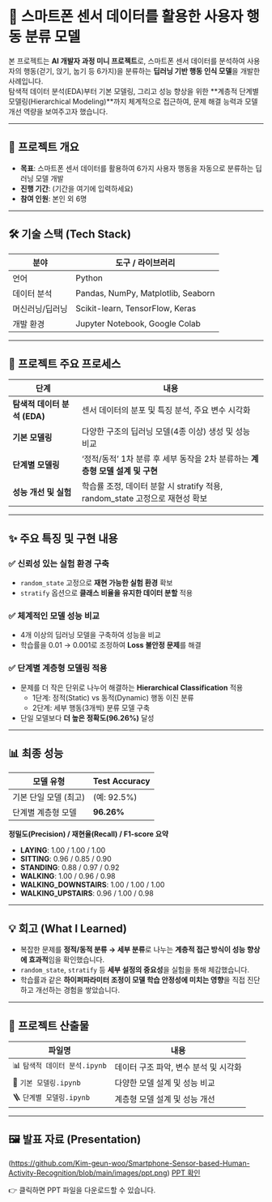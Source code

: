# 🚶 스마트폰 센서 데이터를 활용한 사용자 행동 분류 모델

본 프로젝트는 **AI 개발자 과정 미니 프로젝트**로, 스마트폰 센서 데이터를 분석하여 사용자의 행동(걷기, 앉기, 눕기 등 6가지)을 분류하는 **딥러닝 기반 행동 인식 모델**을 개발한 사례입니다.  
탐색적 데이터 분석(EDA)부터 기본 모델링, 그리고 성능 향상을 위한 **계층적 단계별 모델링(Hierarchical Modeling)**까지 체계적으로 접근하여, 문제 해결 능력과 모델 개선 역량을 보여주고자 했습니다.

---

## 📌 프로젝트 개요

- **목표**: 스마트폰 센서 데이터를 활용하여 6가지 사용자 행동을 자동으로 분류하는 딥러닝 모델 개발  
- **진행 기간**: (기간을 여기에 입력하세요)  
- **참여 인원**: 본인 외 6명

---

## 🛠️ 기술 스택 (Tech Stack)

| 분야 | 도구 / 라이브러리 |
|------|--------------------|
| 언어 | Python |
| 데이터 분석 | Pandas, NumPy, Matplotlib, Seaborn |
| 머신러닝/딥러닝 | Scikit-learn, TensorFlow, Keras |
| 개발 환경 | Jupyter Notebook, Google Colab |

---

## 👣 프로젝트 주요 프로세스

| 단계 | 내용 |
|------|------|
| **탐색적 데이터 분석 (EDA)** | 센서 데이터의 분포 및 특징 분석, 주요 변수 시각화 |
| **기본 모델링** | 다양한 구조의 딥러닝 모델(4종 이상) 생성 및 성능 비교 |
| **단계별 모델링** | ‘정적/동적’ 1차 분류 후 세부 동작을 2차 분류하는 **계층형 모델 설계 및 구현** |
| **성능 개선 및 실험** | 학습률 조정, 데이터 분할 시 stratify 적용, random_state 고정으로 재현성 확보 |

---

## ✨ 주요 특징 및 구현 내용

### ✅ 신뢰성 있는 실험 환경 구축  
- `random_state` 고정으로 **재현 가능한 실험 환경** 확보  
- `stratify` 옵션으로 **클래스 비율을 유지한 데이터 분할** 적용

### ✅ 체계적인 모델 성능 비교  
- 4개 이상의 딥러닝 모델을 구축하여 성능을 비교  
- 학습률을 0.01 → 0.001로 조정하여 **Loss 불안정 문제**를 해결

### ✅ 단계별 계층형 모델링 적용  
- 문제를 더 작은 단위로 나누어 해결하는 **Hierarchical Classification** 적용  
  - 1단계: 정적(Static) vs 동적(Dynamic) 행동 이진 분류  
  - 2단계: 세부 행동(3개씩) 분류 모델 구축  
- 단일 모델보다 **더 높은 정확도(96.26%)** 달성

---

## 📊 최종 성능

| 모델 유형 | Test Accuracy |
|-----------|---------------|
| 기본 단일 모델 (최고) | (예: 92.5%) |
| 단계별 계층형 모델 | **96.26%** |

**정밀도(Precision) / 재현율(Recall) / F1-score 요약**  

- **LAYING**: 1.00 / 1.00 / 1.00  
- **SITTING**: 0.96 / 0.85 / 0.90  
- **STANDING**: 0.88 / 0.97 / 0.92  
- **WALKING**: 1.00 / 0.96 / 0.98  
- **WALKING_DOWNSTAIRS**: 1.00 / 1.00 / 1.00  
- **WALKING_UPSTAIRS**: 0.96 / 1.00 / 0.98

---

## 💡 회고 (What I Learned)

- 복잡한 문제를 **정적/동적 분류 → 세부 분류**로 나누는 **계층적 접근 방식이 성능 향상에 효과적**임을 확인했습니다.  
- `random_state`, `stratify` 등 **세부 설정의 중요성**을 실험을 통해 체감했습니다.  
- 학습률과 같은 **하이퍼파라미터 조정이 모델 학습 안정성에 미치는 영향**을 직접 진단하고 개선하는 경험을 쌓았습니다.

---

## 📂 프로젝트 산출물

| 파일명 | 내용 |
|--------|------|
| 📊 `탐색적 데이터 분석.ipynb` | 데이터 구조 파악, 변수 분석 및 시각화 |
| 🧠 `기본 모델링.ipynb` | 다양한 모델 설계 및 성능 비교 |
| 🪜 `단계별 모델링.ipynb` | 계층형 모델 설계 및 성능 개선 |

---


## 🖼️ 발표 자료 (Presentation)

(https://github.com/Kim-geun-woo/Smartphone-Sensor-based-Human-Activity-Recognition/blob/main/images/ppt.png)
[PPT 확인](https://github.com/Kim-geun-woo/Smartphone-Sensor-based-Human-Activity-Recognition/blob/main/docs/AI%20%EB%AF%B8%ED%94%84%201%EC%B0%A8%20%EA%B3%BC%EC%A0%9C2_05%EB%B0%98_10%EC%A1%B0.pdf)

👉 클릭하면 PPT 파일을 다운로드할 수 있습니다.
